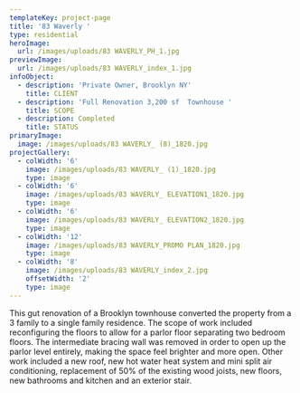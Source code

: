 ```yaml
---
templateKey: project-page
title: '83 Waverly '
type: residential
heroImage:
  url: /images/uploads/83 WAVERLY_PH_1.jpg
previewImage:
  url: /images/uploads/83 WAVERLY_index_1.jpg
infoObject:
  - description: 'Private Owner, Brooklyn NY'
    title: CLIENT
  - description: 'Full Renovation 3,200 sf  Townhouse '
    title: SCOPE
  - description: Completed
    title: STATUS
primaryImage:
  image: /images/uploads/83 WAVERLY_ (8)_1820.jpg
projectGallery:
  - colWidth: '6'
    image: /images/uploads/83 WAVERLY_ (1)_1820.jpg
    type: image
  - colWidth: '6'
    image: /images/uploads/83 WAVERLY_ ELEVATION1_1820.jpg
    type: image
  - colWidth: '6'
    image: /images/uploads/83 WAVERLY_ ELEVATION2_1820.jpg
    type: image
  - colWidth: '12'
    image: /images/uploads/83 WAVERLY_PROMO PLAN_1820.jpg
    type: image
  - colWidth: '8'
    image: /images/uploads/83 WAVERLY_index_2.jpg
    offsetWidth: '2'
    type: image
---
```

This gut renovation of a Brooklyn townhouse converted the property from a 3 family to a single family residence. The scope of work included reconfiguring the floors to allow for a parlor floor separating two bedroom floors. The intermediate bracing wall was removed in order to open up the parlor level entirely, making the space feel brighter and more open. Other work included a new roof, new hot water heat system and mini split air conditioning, replacement of 50% of the existing wood joists, new floors, new bathrooms and kitchen and an exterior stair.
